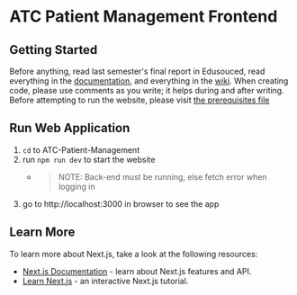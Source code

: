 # ATC Patient Management Frontend

## Getting Started
Before anything, read last semester's final report in Edusouced, read everything in the [documentation](https://github.com/UTDallasEPICS/ATC-Patient-Management-Backend/tree/main/Documentation), and everything in the [wiki](https://github.com/UTDallasEPICS/ATC-Patient-Management-Frontend/wiki).
When creating code, please use comments as you write; it helps during and after writing. 
Before attempting to run the website, please visit [the prerequisites file](https://github.com/UTDallasEPICS/ATC-Patient-Data/Documentation/Start%20from%20Scratch.md)


## Run Web Application
1. `cd` to ATC-Patient-Management
2. run `npm run dev` to start the website
    * > NOTE: Back-end must be running, else fetch error when logging in
3. go to http://localhost:3000 in browser to see the app

## Learn More

To learn more about Next.js, take a look at the following resources:

- [Next.js Documentation](https://nextjs.org/docs) - learn about Next.js features and API.
- [Learn Next.js](https://nextjs.org/learn) - an interactive Next.js tutorial.
